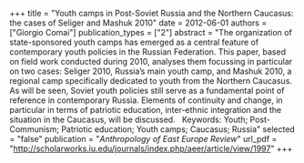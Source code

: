 +++
title = "Youth camps in Post-Soviet Russia and the Northern Caucasus: the cases of Seliger and Mashuk 2010"
date = 2012-06-01
authors = ["Giorgio Comai"]
publication_types = ["2"]
abstract = "The organization of state-sponsored youth camps has emerged as a central feature of contemporary youth policies in the Russian Federation. This paper, based on field work conducted during 2010, analyses them focussing in particular on two cases: Seliger 2010, Russia’s main youth camp, and Mashuk 2010, a regional camp specifically dedicated to youth from the Northern Caucasus. As will be seen, Soviet youth policies still serve as a fundamental point of reference in contemporary Russia. Elements of continuity and change, in particular in terms of patriotic education, inter-ethnic integration and the situation in the Caucasus, will be discussed.        Keywords:  Youth; Post-Communism; Patriotic education; Youth camps; Caucasus; Russia"
selected = "false"
publication = "*Anthropology of East Europe Review*"
url_pdf = "http://scholarworks.iu.edu/journals/index.php/aeer/article/view/1997"
+++


